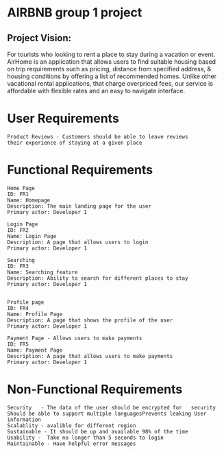 
# AIRBNB group 1 project

## Project Vision:
For tourists who looking to rent a place to stay during a vacation or event. 
AirHome is an application that allows users to find suitable housing based on trip 
requirements such as pricing, distance from specified address, & housing conditions
by offering a list of recommended homes. Unlike other vacational rental applications,
that charge overpriced fees, our service is affordable with flexible rates and an easy
to navigate interface.

# User Requirements
    Product Reviews - Customers should be able to leave reviews
    their experience of staying at a given place 


# Functional Requirements
    Home Page 
    ID: FR1
    Name: Homepage
    Description: The main landing page for the user
    Primary actor: Developer 1

    Login Page 
    ID: FR2
    Name: Login Page
    Description: A page that allows users to login
    Primary actor: Developer 1

    Searching
    ID: FR3
    Name: Searching feature
    Description: Ability to search for different places to stay
    Primary actor: Developer 1

    
    Profile page
    ID: FR4
    Name: Profile Page
    Description: A page that shows the profile of the user
    Primary actor: Developer 1

    Payment Page - Allows users to make payments
    ID: FR5
    Name: Payment Page
    Description: A page that allows users to make payments
    Primary actor: Developer 1

# Non-Functional Requirements

    Security   - The data of the user should be encrypted for   security Should be able to support multiple languagesPrevents leaking User information
    Scalablity - avalible for different region  
    Sustainable - It should be up and available 98% of the time
    Usability -  Take no longer than 5 seconds to login
    Maintainable - Have helpful error messages
